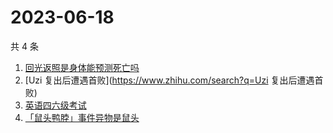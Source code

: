 # 2023-06-18

共 4 条

<!-- BEGIN ZHIHUSEARCH -->
<!-- 最后更新时间 Sun Jun 18 2023 21:09:54 GMT+0800 (China Standard Time) -->
1. [回光返照是身体能预测死亡吗](https://www.zhihu.com/search?q=回光返照是身体能预测死亡吗)
1. [Uzi 复出后遭遇首败](https://www.zhihu.com/search?q=Uzi 复出后遭遇首败)
1. [英语四六级考试](https://www.zhihu.com/search?q=英语四六级考试)
1. [「鼠头鸭脖」事件异物是鼠头](https://www.zhihu.com/search?q=「鼠头鸭脖」事件异物是鼠头)
<!-- END ZHIHUSEARCH -->
